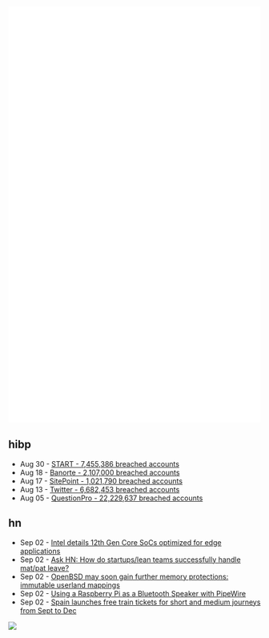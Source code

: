 ![Metrics](https://raw.githubusercontent.com/phixion/phixion/master/metrics.svg)

## hibp

<!--
for https://github.com/phixion/phixion/blob/main/.github/workflows/feeds.yml
-->
<!--START_SECTION:haveibeenpwnd-->
- Aug 30 - [START - 7,455,386 breached accounts](https://haveibeenpwned.com/PwnedWebsites#Start)
- Aug 18 - [Banorte - 2,107,000 breached accounts](https://haveibeenpwned.com/PwnedWebsites#Banorte)
- Aug 17 - [SitePoint - 1,021,790 breached accounts](https://haveibeenpwned.com/PwnedWebsites#SitePoint)
- Aug 13 - [Twitter - 6,682,453 breached accounts](https://haveibeenpwned.com/PwnedWebsites#Twitter)
- Aug 05 - [QuestionPro - 22,229,637 breached accounts](https://haveibeenpwned.com/PwnedWebsites#QuestionPro)
<!--END_SECTION:haveibeenpwnd-->

## hn

<!--
for https://github.com/phixion/phixion/blob/main/.github/workflows/feeds.yml
-->
<!--START_SECTION:hn-->
- Sep 02 - [Intel details 12th Gen Core SoCs optimized for edge applications](https://www.theregister.com/2022/09/02/intel_details_12th_gen_core/)
- Sep 02 - [Ask HN: How do startups/lean teams successfully handle mat/pat leave?](https://news.ycombinator.com/item?id=32692016)
- Sep 02 - [OpenBSD may soon gain further memory protections: immutable userland mappings](https://undeadly.org/cgi?action=article;sid=20220902100648)
- Sep 02 - [Using a Raspberry Pi as a Bluetooth Speaker with PipeWire](https://www.collabora.com/news-and-blog/blog/2022/09/02/using-a-raspberry-pi-as-a-bluetooth-speaker-with-pipewire-wireplumber/)
- Sep 02 - [Spain launches free train tickets for short and medium journeys from Sept to Dec](https://www.euronews.com/travel/2022/09/01/spain-short-and-medium-distance-trains-will-be-free-this-autumn-thanks-to-a-windfall-tax)
<!--END_SECTION:hn-->

<!--
for https://yhype.me
-->
![](https://hit.yhype.me/github/profile?user_id=13013670)

